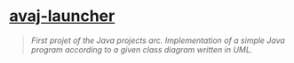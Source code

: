 # [avaj-launcher](https://projects.intra.42.fr/projects/42cursus-avaj-launcher)

> *First projet of the Java projects arc. Implementation of a simple Java program according to a given class diagram written in UML.*
